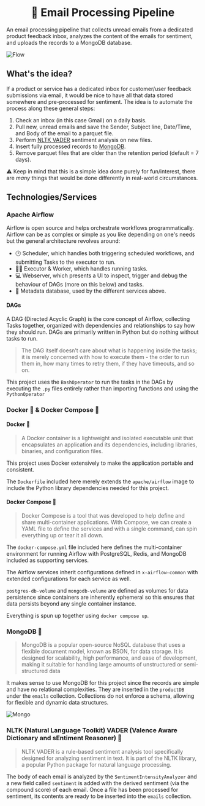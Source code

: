 <h1 align="center">
📧 Email Processing Pipeline
</h1>

An email processing pipeline that collects unread emails from a dedicated product feedback inbox, analyzes the content of the emails for sentiment, and uploads the records to a MongoDB database.

![Flow](https://i.imgur.com/77Y1hnc.png)

## What's the idea? 
If a product or service has a dedicated inbox for customer/user feedback submissions via email, it would be nice to have all that data stored somewhere and pre-processed for sentiment.
The idea is to automate the process along these general steps:

1. Check an inbox (in this case Gmail) on a daily basis.
2. Pull new, unread emails and save the Sender, Subject line, Date/Time, and Body of the email to a parquet file. 
3. Perform [NLTK VADER](https://www.nltk.org/_modules/nltk/sentiment/vader.html) sentiment analysis on new files.
4. Insert fully processed records to [MongoDB](https://www.mongodb.com/docs/manual/core/databases-and-collections/).
5. Remove parquet files that are older than the retention period (default = 7 days).

⚠️ Keep in mind that this is a simple idea done purely for fun/interest, there are *many* things that would be done differently in real-world circumstances.

## Technologies/Services
### Apache Airflow
Airflow is open source and helps orchestrate workflows programmatically. Airflow can be as complex or simple as you like depending on one's needs but the general architecture revolves around:
- 🕑 Scheduler, which handles both triggering scheduled workflows, and submitting Tasks to the executor to run.
- 🧑‍🏭 Executor & Worker, which handles running tasks.
- 💻 Webserver, which presents a UI to inspect, trigger and debug the behaviour of DAGs (more on this below) and tasks.
- 💾 Metadata database, used by the different services above.

#### DAGs 
A DAG (Directed Acyclic Graph) is the core concept of Airflow, collecting Tasks together, organized with dependencies and relationships to say how they should run. DAGs are primarily written in Python but do nothing without tasks to run.

> The DAG itself doesn’t care about what is happening inside the tasks; it is merely concerned with how to execute them - the order to run them in, how many times to retry them, if they have timeouts, and so on.

This project uses the `BashOperator` to run the tasks in the DAGs by executing the `.py` files entirely rather than importing functions and using the `PythonOperator`

### Docker 🐋 & Docker Compose 🐙

#### Docker 🐋
> A Docker container is a lightweight and isolated executable unit that encapsulates an application and its dependencies, including libraries, binaries, and configuration files.

This project uses Docker extensively to make the application portable and consistent.

The `Dockerfile` included here merely extends the `apache/airflow` image to include the Python library dependencies needed for this project.

#### Docker Compose 🐙
> Docker Compose is a tool that was developed to help define and share multi-container applications. With Compose, we can create a YAML file to define the services and with a single command, can spin everything up or tear it all down.

The `docker-compose.yml` file included here defines the multi-container environment for running Airflow with PostgreSQL, Redis, and MongoDB included as supporting services. 

The Airflow services inherit configurations defined in `x-airflow-common` with extended configurations for each service as well.

`postgres-db-volume` and `mongodb-volume` are defined as volumes for data persistence since containers are inherently ephemeral so this ensures that data persists beyond any single container instance.

Everything is spun up together using `docker compose up`.

### MongoDB 🥬
> MongoDB is a popular open-source NoSQL database that uses a flexible document model, known as BSON, for data storage. It is designed for scalability, high performance, and ease of development, making it suitable for handling large amounts of unstructured or semi-structured data

It makes sense to use MongoDB for this project since the records are simple and have no relational complexities. They are inserted in the `productDB` under the `emails` collection. Collections do not enforce a schema, allowing for flexible and dynamic data structures.

![Mongo](https://i.imgur.com/ih2RDY7.gif)

### NLTK (Natural Language Toolkit) VADER (Valence Aware Dictionary and sEntiment Reasoner) 🌠
> NLTK VADER is a rule-based sentiment analysis tool specifically designed for analyzing sentiment in text. It is part of the NLTK library, a popular Python package for natural language processing.

The body of each email is analyzed by the `SentimentIntensityAnalyzer` and a new field called `sentiment` is added with the derived sentiment (via the compound score) of each email. Once a file has been processed for sentiment, its contents are ready to be inserted into the `emails` collection.
